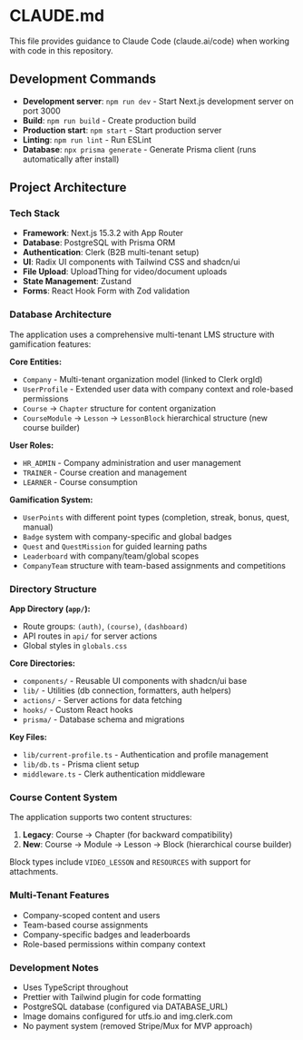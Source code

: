 # CLAUDE.md

This file provides guidance to Claude Code (claude.ai/code) when working with code in this repository.

## Development Commands

- **Development server**: `npm run dev` - Start Next.js development server on port 3000
- **Build**: `npm run build` - Create production build
- **Production start**: `npm start` - Start production server
- **Linting**: `npm run lint` - Run ESLint
- **Database**: `npx prisma generate` - Generate Prisma client (runs automatically after install)

## Project Architecture

### Tech Stack
- **Framework**: Next.js 15.3.2 with App Router
- **Database**: PostgreSQL with Prisma ORM
- **Authentication**: Clerk (B2B multi-tenant setup)
- **UI**: Radix UI components with Tailwind CSS and shadcn/ui
- **File Upload**: UploadThing for video/document uploads
- **State Management**: Zustand
- **Forms**: React Hook Form with Zod validation

### Database Architecture

The application uses a comprehensive multi-tenant LMS structure with gamification features:

**Core Entities:**
- `Company` - Multi-tenant organization model (linked to Clerk orgId)
- `UserProfile` - Extended user data with company context and role-based permissions
- `Course` → `Chapter` structure for content organization
- `CourseModule` → `Lesson` → `LessonBlock` hierarchical structure (new course builder)

**User Roles:**
- `HR_ADMIN` - Company administration and user management
- `TRAINER` - Course creation and management
- `LEARNER` - Course consumption

**Gamification System:**
- `UserPoints` with different point types (completion, streak, bonus, quest, manual)
- `Badge` system with company-specific and global badges
- `Quest` and `QuestMission` for guided learning paths
- `Leaderboard` with company/team/global scopes
- `CompanyTeam` structure with team-based assignments and competitions

### Directory Structure

**App Directory (`app/`):**
- Route groups: `(auth)`, `(course)`, `(dashboard)`
- API routes in `api/` for server actions
- Global styles in `globals.css`

**Core Directories:**
- `components/` - Reusable UI components with shadcn/ui base
- `lib/` - Utilities (db connection, formatters, auth helpers)
- `actions/` - Server actions for data fetching
- `hooks/` - Custom React hooks
- `prisma/` - Database schema and migrations

**Key Files:**
- `lib/current-profile.ts` - Authentication and profile management
- `lib/db.ts` - Prisma client setup
- `middleware.ts` - Clerk authentication middleware

### Course Content System

The application supports two content structures:
1. **Legacy**: Course → Chapter (for backward compatibility)
2. **New**: Course → Module → Lesson → Block (hierarchical course builder)

Block types include `VIDEO_LESSON` and `RESOURCES` with support for attachments.

### Multi-Tenant Features

- Company-scoped content and users
- Team-based course assignments
- Company-specific badges and leaderboards
- Role-based permissions within company context

### Development Notes

- Uses TypeScript throughout
- Prettier with Tailwind plugin for code formatting
- PostgreSQL database (configured via DATABASE_URL)
- Image domains configured for utfs.io and img.clerk.com
- No payment system (removed Stripe/Mux for MVP approach)